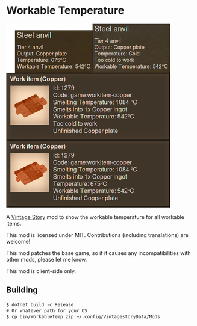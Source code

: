 # Workable Temperature

![example](example.png)

A [Vintage Story](https://vintagestory.at) mod to show the workable temperature for all workable items.

This mod is licensed under MIT. Contributions (including translations) are welcome!

This mod patches the base game, so if it causes any incompatibilities with other mods, please let me know.

This mod is client-side only.

## Building

```shell
$ dotnet build -c Release
# Or whatever path for your OS
$ cp bin/WorkableTemp.zip ~/.config/VintagestoryData/Mods
```
